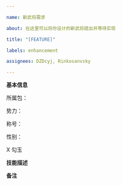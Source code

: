 ```yaml
---

name: 新武将需求

about: 在这里可以将你设计的新武将提出并等待实现

title: "[FEATURE]"

labels: enhancement

assignees: DZDcyj, Rinkosanvsky

---
```


**基本信息**

所属包：

势力：

称号：

性别：

X 勾玉

**技能描述**

**备注**
